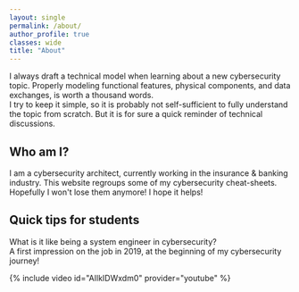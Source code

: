 ```yaml
---
layout: single
permalink: /about/
author_profile: true
classes: wide
title: "About"
---
```


I always draft a technical model when learning about a new cybersecurity topic. Properly modeling functional features, physical components, and data exchanges, is worth a thousand words.  
I try to keep it simple, so it is probably not self-sufficient to fully understand the topic from scratch. But it is for sure a quick reminder of technical discussions.

## Who am I?

I am a cybersecurity architect, currently working in the insurance & banking industry. This website regroups some of my cybersecurity cheat-sheets. Hopefully I won't lose them anymore! I hope it helps!

## Quick tips for students

What is it like being a system engineer in cybersecurity?  
A first impression on the job in 2019, at the beginning of my cybersecurity journey!

{% include video id="AIlkIDWxdm0" provider="youtube" %}
